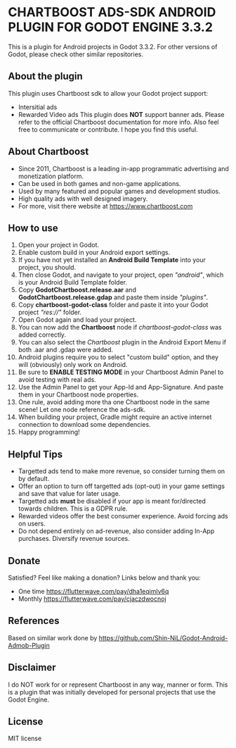 # CHARTBOOST ADS-SDK ANDROID PLUGIN FOR GODOT ENGINE 3.3.2

This is a plugin for Android projects in Godot 3.3.2. For other versions of Godot, please check other similar repositories.

## About the plugin
This plugin uses Chartboost sdk to allow your Godot project support:
* Intersitial ads
* Rewarded Video ads
This plugin does **NOT** support banner ads. Please refer to the official Chartboost documentation for more info.
Also feel free to communicate or contribute. I hope you find this useful.

## About Chartboost
* Since 2011, Chartboost is a leading in-app programmatic advertising and monetization platform.
* Can be used in both games and non-game applications.
* Used by many featured and popular games and development studios.
* High quality ads with well designed imagery.
* For more, visit there website at  https://www.chartboost.com

## How to use
1. Open your project in Godot.
1. Enable custom build in your Android export settings.
1. If you have not yet installed an **Android Build Template** into your project, you should.
1. Then close Godot, and navigate to your project, open *"android"*, which is your Android Build Template folder.
1. Copy **GodotChartboost.release.aar** and **GodotChartboost.release.gdap** and paste them inside *"plugins"*.
1. Copy **chartboost-godot-class** folder and paste it into your Godot project *"res://"* folder.
1. Open Godot again and load your project.
1. You can now add the **Chartboost** node if *chartboost-godot-class* was added correctly.
1. You can also select the *Chartboost* plugin in the Android Export Menu if both .aar and .gdap were added.
1. Android plugins require you to select "custom build" option, and they will (obviously) only work on Android.
1. Be sure to **ENABLE TESTING MODE** in your Chartboost Admin Panel to avoid testing with real ads.
1. Use the Admin Panel to get your App-Id and App-Signature. And paste them in your Chartboost node properties.
1. One rule, avoid adding more tha one Chartboost node in the same scene! Let one node reference the ads-sdk.
1. When building your project, Gradle might require an active internet connection to download some dependencies.
1. Happy programming!

## Helpful Tips
* Targetted ads tend to make more revenue, so consider turning them on by default.
* Offer an option to turn off targetted ads (opt-out) in your game settings and save that value for later usage.
* Targetted ads **must** be disabled if your app is meant for/directed towards children. This is a GDPR rule.
* Rewarded videos offer the best consumer experience. Avoid forcing ads on users.
* Do not depend entirely on ad-revenue, also consider adding In-App purchases. Diversify revenue sources.

## Donate
Satisfied? Feel like making a donation? Links below and thank you:
* One time  https://flutterwave.com/pay/dha1eqimlv6q
* Monthly   https://flutterwave.com/pay/cjaczdwocnoj

## References
Based on similar work done by https://github.com/Shin-NiL/Godot-Android-Admob-Plugin

## Disclaimer
I do NOT work for or represent Chartboost in any way, manner or form. This is a plugin that was initially developed for personal projects that use the Godot Engine.

## License
MIT license
